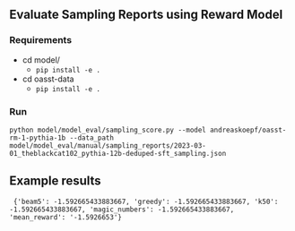 ## Evaluate Sampling Reports using Reward Model

### Requirements

- cd model/
  - `pip install -e . `
- cd oasst-data
  - `pip install -e .`

### Run

```
python model/model_eval/sampling_score.py --model andreaskoepf/oasst-rm-1-pythia-1b --data_path model/model_eval/manual/sampling_reports/2023-03-01_theblackcat102_pythia-12b-deduped-sft_sampling.json
```

## Example results

```
 {'beam5': -1.592665433883667, 'greedy': -1.592665433883667, 'k50': -1.592665433883667, 'magic_numbers': -1.592665433883667, 'mean_reward': '-1.5926653'}
```
